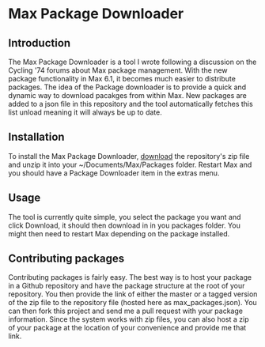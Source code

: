 # Max Package Downloader

## Introduction

The Max Package Downloader is a tool I wrote following a discussion on the Cycling '74 forums about Max package management. With the new package functionality in Max 6.1, it becomes much easier to distribute packages. The idea of the Package downloader is to provide a quick and dynamic way to download pacakges from within Max.  New packages are added to a json file in this repository and the tool automatically fetches this list unload meaning it will always be up to date.

## Installation

To install the Max Package Downloader, [download](https://github.com/natcl/max_package_downloader/archive/master.zip) the repository's zip file and unzip it into your ~/Documents/Max/Packages folder. Restart Max and you should have a Package Downloader item in the extras menu.

## Usage

The tool is currently quite simple, you select the package you want and click Download, it should then download in in you packages folder.  You might then need to restart Max depending on the package installed.

## Contributing packages

Contributing packages is fairly easy.  The best way is to host your package in a Github repository and have the package structure at the root of your repository.  You then provide the link of either the master or a tagged version of the zip file to the repository file (hosted here as max_packages.json).  You can then fork this project and send me a pull request with your package information.  Since the system works with zip files, you can also host a zip of your package at the location of your convenience and provide me that link.
